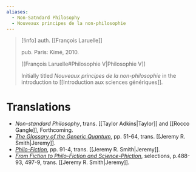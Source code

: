 ```yaml
---
aliases:
  - Non-Satndard Philosophy
  - Nouveaux principes de la non-philosophie
---
```

>[!info]
>auth. [[François Laruelle]]
>
>pub. Paris: Kimé, 2010.
>
>[[François Laruelle#Philosophie V|Philosophie V]]
>
>Initially titled _Nouveaux principes de la non-philosophie_ in the introduction to [[Introduction aux sciences génériques]].


# Translations

* _Non-standard Philosophy_, trans. [[Taylor Adkins|Taylor]] and [[Rocco Gangle]], Forthcoming.
* [_The Glossary of the Generic Quantum_](https://endemictheory.wordpress.com/2021/05/30/translation-of-francois-laruelle-what-is-to-be-done-with-philosophy-from-tetralogos-2018/), pp. 51-64, trans. [[Jeremy R. Smith|Jeremy]].
* [_Philo-Fiction_](https://endemictheory.wordpress.com/2021/06/29/translation-of-francois-laruelle-the-non-philosophical-or-super-philosophical-rebellion-of-music-in-tetralogos-2018/), pp. 91-4, trans. [[Jeremy R. Smith|Jeremy]].
* [_From Fiction to Philo-Fiction and Science-Phiction_](https://endemictheory.wordpress.com/2021/07/30/translation-of-francois-laruelle-towards-a-treatise-of-speculative-music-from-tetralogos-2018/), selections, p.488-93, 497-9, trans. [[Jeremy R. Smith|Jeremy]].